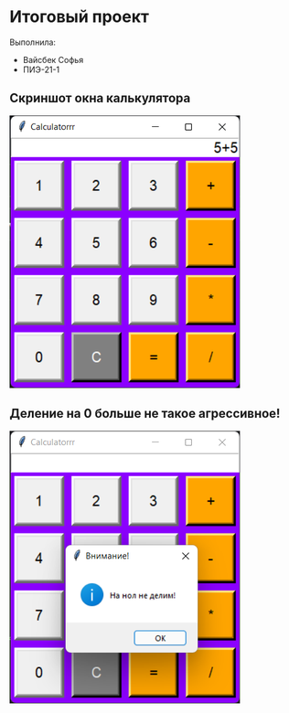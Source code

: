 # Итоговый проект
Выполнила:
  - Вайсбек Софья 
  - ПИЭ-21-1

## Скриншот окна калькулятора
![Меню](https://github.com/SofyaVaisbek/Pro/blob/aa0a614d29f96facaea313ced5e4508734fae496/Pic/%D0%9A%D0%B0%D0%BB%D1%8C%D0%BA%D1%83%D0%BB%D1%8F%D1%82%D0%BE%D1%80.png)

## Деление на 0 больше не такое агрессивное!
![Меню](https://github.com/SofyaVaisbek/Pro/blob/ea6b3c7bd023967fcddf888354b4cb4b51b5854e/Pic/2023-12-05_15-47-03.png)
